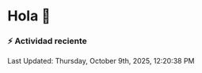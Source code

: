 # Hola 👋 

### :zap: Actividad reciente

<!--RECENT_ACTIVITY:start-->
<!--RECENT_ACTIVITY:end-->


<!--RECENT_ACTIVITY:last_update-->
Last Updated: Thursday, October 9th, 2025, 12:20:38 PM
<!--RECENT_ACTIVITY:last_update_end-->
